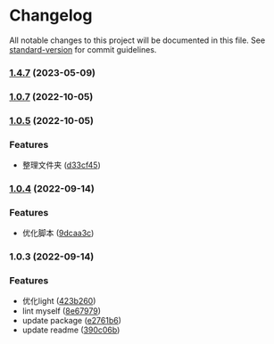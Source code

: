 # Changelog

All notable changes to this project will be documented in this file. See [standard-version](https://github.com/conventional-changelog/standard-version) for commit guidelines.

### [1.4.7](https://github.com/novlan1/eslint-config-light/compare/v1.0.7...v1.4.7) (2023-05-09)

### [1.0.7](https://github.com/novlan1/eslint-config-light/compare/v1.0.6...v1.0.7) (2022-10-05)

### [1.0.5](https://github.com/novlan1/eslint-config-light/compare/v1.0.4...v1.0.5) (2022-10-05)


### Features

* 整理文件夹 ([d33cf45](https://github.com/novlan1/eslint-config-light/commit/d33cf45d458baefe542751adc77c1bf75411e96f))

### [1.0.4](https://github.com/novlan1/eslint-config-light/compare/v1.0.3...v1.0.4) (2022-09-14)


### Features

* 优化脚本 ([9dcaa3c](https://github.com/novlan1/eslint-config-light/commit/9dcaa3cf9fe025c5880d2397ad77f0a356e340f8))

### 1.0.3 (2022-09-14)


### Features

* 优化light ([423b260](https://github.com/novlan1/eslint-config-light/commit/423b2607f7cc4e66e3eaa01d4efb8bb053215b23))
* lint myself ([8e67979](https://github.com/novlan1/eslint-config-light/commit/8e67979f33a2354c0b86fdda93471e30d10a06bc))
* update package ([e2761b6](https://github.com/novlan1/eslint-config-light/commit/e2761b690aea96a5d8e4d66b964a1a94eb45e6df))
* update readme ([390c06b](https://github.com/novlan1/eslint-config-light/commit/390c06b15cd078736b935e3156789a4c381ddeba))
